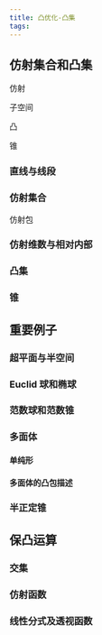 ```yaml
---
title: 凸优化-凸集
tags:
---
```


## 仿射集合和凸集

仿射

子空间

凸

锥

### 直线与线段

### 仿射集合

仿射包

### 仿射维数与相对内部

### 凸集

### 锥

## 重要例子

### 超平面与半空间

### Euclid 球和椭球

### 范数球和范数锥

### 多面体

#### 单纯形

#### 多面体的凸包描述

### 半正定锥

## 保凸运算

### 交集

### 仿射函数

### 线性分式及透视函数


